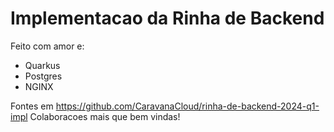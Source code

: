 # Implementacao da Rinha de Backend

Feito com amor e:
* Quarkus
* Postgres
* NGINX

Fontes em https://github.com/CaravanaCloud/rinha-de-backend-2024-q1-impl
Colaboracoes mais que bem vindas!
